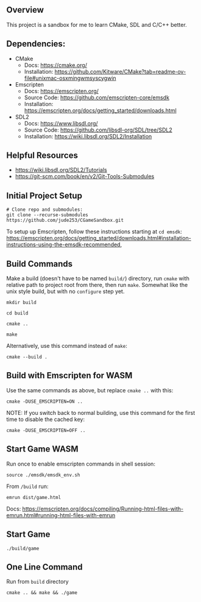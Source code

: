 ## Overview
This project is a sandbox for me to learn CMake, SDL and C/C++ better.

## Dependencies:
- CMake
  - Docs: https://cmake.org/
  - Installation: https://github.com/Kitware/CMake?tab=readme-ov-file#unixmac-osxmingwmsyscygwin
- Emscripten
  - Docs: https://emscripten.org/
  - Source Code: https://github.com/emscripten-core/emsdk
  - Installation: https://emscripten.org/docs/getting_started/downloads.html
- SDL2
  - Docs: https://www.libsdl.org/
  - Source Code: https://github.com/libsdl-org/SDL/tree/SDL2
  - Installation: https://wiki.libsdl.org/SDL2/Installation


## Helpful Resources
- https://wiki.libsdl.org/SDL2/Tutorials
- https://git-scm.com/book/en/v2/Git-Tools-Submodules

## Initial Project Setup

```
# Clone repo and submodules:
git clone --recurse-submodules https://github.com/jude253/CGameSandbox.git
```

To setup up Emscripten, follow these instructions starting at `cd emsdk`: https://emscripten.org/docs/getting_started/downloads.html#installation-instructions-using-the-emsdk-recommended,


## Build Commands

Make a build (doesn't have to be named `build/`) directory, run `cmake` with relative path to project root from there, then run `make`.  Somewhat like the unix style build, but with no `configure` step yet.

```
mkdir build

cd build

cmake ..

make

```

Alternatively, use this command instead of `make`:
```
cmake --build .
```

## Build with Emscripten for WASM

Use the same commands as above, but replace `cmake ..` with this:

```
cmake -DUSE_EMSCRIPTEN=ON ..
```


NOTE: If you switch back to normal building, use this command for the 
first time to disable the cached key:

```
cmake -DUSE_EMSCRIPTEN=OFF ..
```

## Start Game WASM

Run once to enable emscripten commands in shell session:

```
source ./emsdk/emsdk_env.sh
```

From `/build` run:

```
emrun dist/game.html
```

Docs: https://emscripten.org/docs/compiling/Running-html-files-with-emrun.html#running-html-files-with-emrun


## Start Game

```
./build/game
```

## One Line Command

Run from `build` directory
```
cmake .. && make && ./game
```
